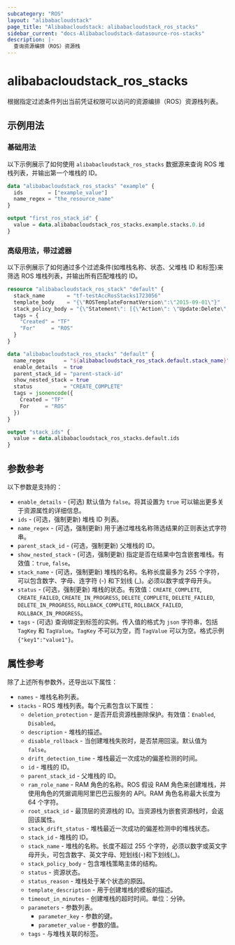 ```yaml
---
subcategory: "ROS"
layout: "alibabacloudstack"
page_title: "Alibabacloudstack: alibabacloudstack_ros_stacks"
sidebar_current: "docs-Alibabacloudstack-datasource-ros-stacks"
description: |- 
  查询资源编排（ROS）资源栈
---
```


# alibabacloudstack_ros_stacks

根据指定过滤条件列出当前凭证权限可以访问的资源编排（ROS）资源栈列表。

## 示例用法

### 基础用法

以下示例展示了如何使用 `alibabacloudstack_ros_stacks` 数据源来查询 ROS 堆栈列表，并输出第一个堆栈的 ID。

```terraform
data "alibabacloudstack_ros_stacks" "example" {
  ids        = ["example_value"]
  name_regex = "the_resource_name"
}

output "first_ros_stack_id" {
  value = data.alibabacloudstack_ros_stacks.example.stacks.0.id
}
```

### 高级用法，带过滤器

以下示例展示了如何通过多个过滤条件(如堆栈名称、状态、父堆栈 ID 和标签)来筛选 ROS 堆栈列表，并输出所有匹配堆栈的 ID。

```terraform
resource "alibabacloudstack_ros_stack" "default" {
  stack_name       = "tf-testAccRosStacks1723056"
  template_body    = "{\"ROSTemplateFormatVersion\":\"2015-09-01\"}"
  stack_policy_body = "{\"Statement\": [{\"Action\": \"Update:Delete\", \"Resource\": \"*\", \"Effect\": \"Allow\", \"Principal\": \"*\"}]}"
  tags = {
    "Created" = "TF"
    "For"     = "ROS"
  }
}

data "alibabacloudstack_ros_stacks" "default" {
  name_regex      = "${alibabacloudstack_ros_stack.default.stack_name}"
  enable_details  = true
  parent_stack_id = "parent-stack-id"
  show_nested_stack = true
  status          = "CREATE_COMPLETE"
  tags = jsonencode({
    Created = "TF"
    For     = "ROS"
  })
}

output "stack_ids" {
  value = data.alibabacloudstack_ros_stacks.default.ids
}
```

## 参数参考

以下参数是支持的：

* `enable_details` - (可选) 默认值为 `false`。将其设置为 `true` 可以输出更多关于资源属性的详细信息。
* `ids` - (可选，强制更新) 堆栈 ID 列表。
* `name_regex` - (可选，强制更新) 用于通过堆栈名称筛选结果的正则表达式字符串。
* `parent_stack_id` - (可选，强制更新) 父堆栈的 ID。
* `show_nested_stack` - (可选，强制更新) 指定是否在结果中包含嵌套堆栈。有效值：`true`, `false`。
* `stack_name` - (可选，强制更新) 堆栈的名称。名称长度最多为 255 个字符，可以包含数字、字母、连字符 (-) 和下划线 (_)。必须以数字或字母开头。
* `status` - (可选，强制更新) 堆栈的状态。有效值：`CREATE_COMPLETE`, `CREATE_FAILED`, `CREATE_IN_PROGRESS`, `DELETE_COMPLETE`, `DELETE_FAILED`, `DELETE_IN_PROGRESS`, `ROLLBACK_COMPLETE`, `ROLLBACK_FAILED`, `ROLLBACK_IN_PROGRESS`。
* `tags` - (可选) 查询绑定到标签的实例。传入值的格式为 `json` 字符串，包括 `TagKey` 和 `TagValue`。`TagKey` 不可以为空，而 `TagValue` 可以为空。格式示例 `{"key1":"value1"}`。

## 属性参考

除了上述所有参数外，还导出以下属性：

* `names` - 堆栈名称列表。
* `stacks` - ROS 堆栈列表。每个元素包含以下属性：
  * `deletion_protection` - 是否开启资源栈删除保护。有效值：`Enabled`, `Disabled`。
  * `description` - 堆栈的描述。
  * `disable_rollback` - 当创建堆栈失败时，是否禁用回滚。默认值为 `false`。
  * `drift_detection_time` - 堆栈最近一次成功的偏差检测的时间。
  * `id` - 堆栈的 ID。
  * `parent_stack_id` - 父堆栈的 ID。
  * `ram_role_name` - RAM 角色的名称。ROS 假设 RAM 角色来创建堆栈，并使用角色的凭据调用阿里巴巴云服务的 API。RAM 角色名称最大长度为 64 个字符。
  * `root_stack_id` - 最顶层的资源栈的 ID。当资源栈为嵌套资源栈时，会返回该属性。
  * `stack_drift_status` - 堆栈最近一次成功的偏差检测中的堆栈状态。
  * `stack_id` - 堆栈的 ID。
  * `stack_name` - 堆栈的名称。长度不超过 255 个字符，必须以数字或英文字母开头，可包含数字、英文字母、短划线(-)和下划线(_)。
  * `stack_policy_body` - 包含堆栈策略主体的结构。
  * `status` - 资源状态。
  * `status_reason` - 堆栈处于某个状态的原因。
  * `template_description` - 用于创建堆栈的模板的描述。
  * `timeout_in_minutes` - 创建堆栈的超时时间。单位：分钟。
  * `parameters` - 参数列表。
    * `parameter_key` - 参数的键。
    * `parameter_value` - 参数的值。
  * `tags` - 与堆栈关联的标签。
